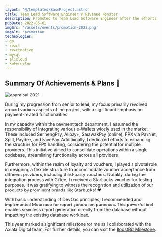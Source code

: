 ```yaml
---
layout: '@/templates/BaseProject.astro'
title: Team Lead Software Engineer @ Revenue Monster
description: Promoted to Team Lead Software Engineer after the efforts of 1 year!
pubDate: 2022-05-01
imgSrc: '/assets/events/promotion-2022.png'
imgAlt: 'promotion'
technologies:
- go
- react
- reactnative
- mysql
- alicloud
- kubernetes
---
```



## Summary Of Achievements & Plans 🥳


![appraisal-2021](/assets/projects/appraisal-2021.png)

During my progression from senior to lead, my focus primarily revolved around various aspects of the project, with a significant emphasis on payment-related functionalities.

In my capacity within the payment tech department, I assumed the responsibility of integrating various e-Wallets widely used in the market. These included SenhengPay, Alipay+, SarawakPay (online), FPX via PayNet, Split, Paydee, and FavePay. Additionally, I dedicated efforts to enhancing the structure for FPX handling, considering the potential for multiple providers. This initiative aimed to consolidate operations within a single codebase, streamlining functionality across all providers.

Furthermore, within the realm of loyalty and vouchers, I played a pivotal role in designing a flexible structure to accommodate voucher acceptance from different providers, including third-party vouchers. Notably, during the integration process with Giftee, I received a Starbucks voucher for testing purposes. It was gratifying to witness the recognition and utilization of our products by prominent brands like Starbucks! ❤️

With basic understanding of DevOps principles, I recommended and implemented Metabase for report generation purposes. This powerful tool enables seamless report generation directly from the database without impacting the existing database workload.

This year marked a significant milestone for me as I collaborated with the Axiata Digital team. For further details, you can visit the [BoostBiz Milestone](/posts/events/202110-boost-biz/).